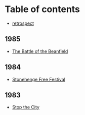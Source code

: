 # Table of contents

* [retrospect](README.md)

## 1985

* [The Battle of the Beanfield](1985/the-battle-of-the-beanfield.md)

## 1984

* [Stonehenge Free Festival](1984/stonehenge-free-festival.md)

## 1983

* [Stop the City](1983/stop-the-city.md)

